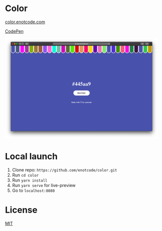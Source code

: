 # Color

[color.enotcode.com](https://color.enotcode.com/)

[CodePen](https://codepen.io/enotcode/pen/QWjyZMW)

![screenshot](.github/screenshot.png)

# Local launch

1. Clone repo: `https://github.com/enotcode/color.git`
2. Run `cd color`
3. Run `yarn install`
4. Run `yarn serve` for live-preview
5. Go to `localhost:8080`

# License

[MIT](LICENSE)
